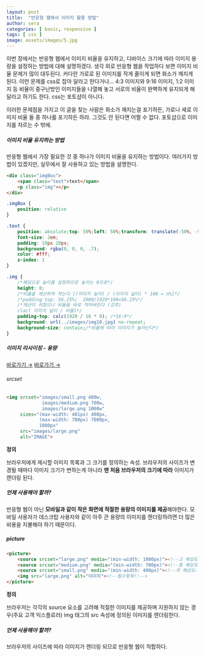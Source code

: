 ```yaml
---
layout: post
title:  "반응형 웹에서 이미지 활용 방법"
author: sera
categories: [ basic, responsive ]
tags: [ css ]
image: assets/images/5.jpg
---
```



이번 장에서는 반응형 웹에서 이미지 비율을 유지하고, 디바이스 크기에 따라 이미지 용량을 설정하는 방법에 대해 설명하겠다.
생각 외로 반응형 웹을 작업하다 보면 이미지 비율 문제가 많이 대두된다.
커다란 가로로 된 이미지를 작게 줄이게 되면 화소가 깨지게 된다. 이런 문제를 css로 잡아 달라고 한다거나...
4:3 이미지와 9:16 이미지, 1:2 이미지 등 비율이 중구난방인 이미지들을 나열해 놓고 서로의 비율이 완벽하게 유지되게 해달라고 하기도 한다.
css는 포토샵이 아니다. 

이러한 문제점을 가지고 이 글을 찾는 사람은 화소가 깨지는걸 포기하든, 가로나 세로 이미지 비율 둘 중 하나를 포기하든 하라.
그것도 안 된다면 어쩔 수 없다. 포토샵으로 이미지를 자르는 수 밖에.


##### 이미지 비율 유지하는 방법
반응형 웹에서 가장 필요한 것 중 하나가 이미지 비율을 유지하는 방법이다. 여러가지 방법이 있겠지만, 실무에서 잘 사용하고 있는 방법을 설명한다.


```html
<div class="imgBox">
	<span class="text">text</span>
	<p class="img"></p>
</div>
```
```css
.imgBox {
	position: relative
}

.text {
	position: absolute;top: 50%;left: 50%;transform: translate(-50%, -50%); /*폰트 가운데 정렬*/
	font-size: 2em;
	padding: 10px 20px;
	background: rgba(0, 0, 0, .7);
	color: #fff;
	z-index: 1
}

.img {
	/*패딩으로 높이를 설정하므로 높이는 0으로*/
	height: 0;
	/*비율을 계산하여 적는다 [(이미지 높이) / (이미지 넓이) * 100 = n%]*/
	/*padding-top: 56.25%;  1080/1920*100=56.25%*/
	/*계산이 귀찮으니 비율을 바로 적어버린다 (강추)
	clac( 이미지 넓이 / 비율)*/
	padding-top: calc(1920 / 16 * 9); /*16:9*/
	background: url(../images/img10.jpg) no-repeat;
	background-size: contain;/*비율에 따라 이미지가 늘어난다*/
}
```


##### 이미지 리사이징 - 용량
<a target="_blank" href="https://velog.io/@yijaee/반응형-웹에서-요소-리사이징하기" class="btn btn-outline-dark"> 바로가기 &rarr;</a>
<a target="_blank" href="https://blog.naver.com/qxisymud/222609411881" class="btn btn-outline-dark"> 바로가기 &rarr;</a>
	
	
	
###### srcset
```html
<img srcset="images/small.png 400w,
			 images/medium.png 700w,
			 images/large.png 1000w"
	 sizes="(max-width: 401px) 400px,
			(max-width: 700px) 7000px,
			1000px"
	 src="images/large.png"
	 alt="IMAGE">
```
	
**정의**

브라우저에게 제시할 이미지 목록과 그 크기를 정의하는 속성.
브라우저의 사이즈가 변경될 때마다 이미지 크기가 변하는게 아니라 **맨 처음 브라우저의 크기에 따라** 이미지가 랜더링 된다.


##### 언제 사용해야 할까?
반응형 웹이 아닌 **모바일과 같이 작은 화면에 적절한 용량의 이미지를 제공**해야한다.
모바일 사용자가 데스크탑 사용자와 같이 아주 큰 용량의 이미지를 렌더링하려면 더 많은 비용을 지불해야 하기 때문이다.

##### picture

```html
<picture>
	<source srcset="large.png" media="(min-width: 1000px)"><!--고 해상도-->
	<source srcset="medium.png" media="(min-width: 700px)"><!--중 해상도-->
	<source srcset="small.png" media="(min-width: 400px)"><!--저 해상도-->
	<img src="large.png" alt="이미지"><!--필수항목!!-->
</picture>
```
**정의**

브라우저는 각각의 source 요소를 고려해 적절한 이미지를 제공하며 지원하지 않는 경우(주요 고객 익스플로러) img 태그의 src 속성에 정의된 이미지를 렌더링한다.


##### 언제 사용해야 할까?
브라우저의 사이즈에 따라 이미지가 랜더링 되므로 반응형 웹이 적합하다.
